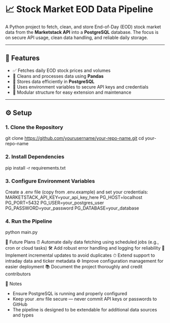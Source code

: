 # 📈 Stock Market EOD Data Pipeline

A Python project to fetch, clean, and store End-of-Day (EOD) stock market data from the **Marketstack API** into a **PostgreSQL** database. The focus is on secure API usage, clean data handling, and reliable daily storage.

---

## 🚀 Features

- ✅ Fetches daily EOD stock prices and volumes  
- 🧹 Cleans and processes data using **Pandas**  
- 💾 Stores data efficiently in **PostgreSQL**  
- 🔐 Uses environment variables to secure API keys and credentials  
- 🔧 Modular structure for easy extension and maintenance  

---

## ⚙️ Setup

### 1. Clone the Repository

git clone https://github.com/yourusername/your-repo-name.git
cd your-repo-name

### 2. Install Dependencies
pip install -r requirements.txt

### 3. Configure Environment Variables
Create a .env file (copy from .env.example) and set your credentials:
MARKETSTACK_API_KEY=your_api_key_here
PG_HOST=localhost
PG_PORT=5432
PG_USER=your_postgres_user
PG_PASSWORD=your_password
PG_DATABASE=your_database

### 4. Run the Pipeline
python main.py

🔮 Future Plans
⏰ Automate daily data fetching using scheduled jobs (e.g., cron or cloud tasks)
🛠 Add robust error handling and logging for reliability
🔄 Implement incremental updates to avoid duplicates
⏱ Extend support to intraday data and ticker metadata
⚙️ Improve configuration management for easier deployment
📚 Document the project thoroughly and credit contributors

📝 Notes
- Ensure PostgreSQL is running and properly configured
- Keep your .env file secure — never commit API keys or passwords to GitHub
- The pipeline is designed to be extendable for additional data sources and types


